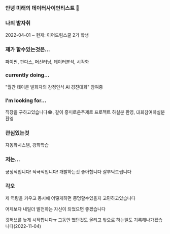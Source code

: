 ### 안녕 미래의 데이터사이언티스트 👋

### 나의 발자취
2022-04-01 ~ 현재: 이어드림스쿨 2기 학생

### 제가 할수있는것은...
파이썬, 판다스, 머신러닝, 데이터분석, 시각화

### currently doing...
"월간 데이콘 발화자의 감정인식 AI 경진대회" 참여중

### I’m looking for...
직장을 구하고있습니다😂, 같이 흥미로운주제로 프로젝트 하실분 환영, 대회참여하실분 환영

### 관심있는것
자동화시스템, 강화학습

### 저는...
긍정적입니다! 적극적입니다!
개발하는것 좋아합니다 잘부탁드립니다

### 각오
제 역량을 키우고 동시에 어떻게하면 증명할수있을지 고민하고있습니다

어제보다 내일더 발전하는 자신이 되었으면 좋겠습니다

깃허브를 늦게 시작합니다ㅠ 그동안 했던것도 올리고 앞으로 하는일도 기록해나가겠습니다(2022-11-04)
